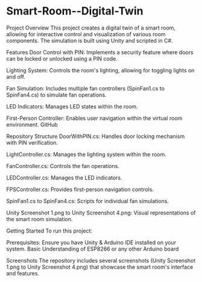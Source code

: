 # Smart-Room--Digital-Twin

Project Overview
This project creates a digital twin of a smart room, allowing for interactive control and visualization of various room components. The simulation is built using Unity and scripted in C#.​

Features
Door Control with PIN: Implements a security feature where doors can be locked or unlocked using a PIN code.

Lighting System: Controls the room's lighting, allowing for toggling lights on and off.

Fan Simulation: Includes multiple fan controllers (SpinFan1.cs to SpinFan4.cs) to simulate fan operations.

LED Indicators: Manages LED states within the room.

First-Person Controller: Enables user navigation within the virtual room environment.​
GitHub

Repository Structure
DoorWithPIN.cs: Handles door locking mechanism with PIN verification.

LightController.cs: Manages the lighting system within the room.

FanController.cs: Controls the fan operations.

LEDController.cs: Manages the LED indicators.

FPSController.cs: Provides first-person navigation controls.

SpinFan1.cs to SpinFan4.cs: Scripts for individual fan simulations.

Unity Screenshot 1.png to Unity Screenshot 4.png: Visual representations of the smart room simulation.​

Getting Started
To run this project:

Prerequisites: Ensure you have Unity & Arduino IDE installed on your system.
               Basic Understanding of ESP8266 or any other Arduino board


Screenshots
The repository includes several screenshots (Unity Screenshot 1.png to Unity Screenshot 4.png) that showcase the smart room's interface and features.
